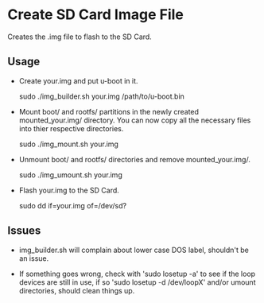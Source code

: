 # Create SD Card Image File #
Creates the .img file to flash to the SD Card.

## Usage ##

* Create your.img and put u-boot in it.

    sudo ./img_builder.sh your.img /path/to/u-boot.bin

* Mount boot/ and rootfs/ partitions in the newly created mounted\_your.img/ directory. You can now copy all the necessary files into thier respective directories.

    sudo ./img_mount.sh your.img

* Unmount boot/ and rootfs/ directories and remove mounted\_your.img/.

    sudo ./img_umount.sh your.img

* Flash your.img to the SD Card.

    sudo dd if=your.img of=/dev/sd?


## Issues ##

* img\_builder.sh will complain about lower case DOS label, shouldn't be an issue.

* If something goes wrong, check with 'sudo losetup -a' to see if the loop devices are still in use, if so 'sudo losetup -d /dev/loopX' and/or umount directories, should clean things up.
